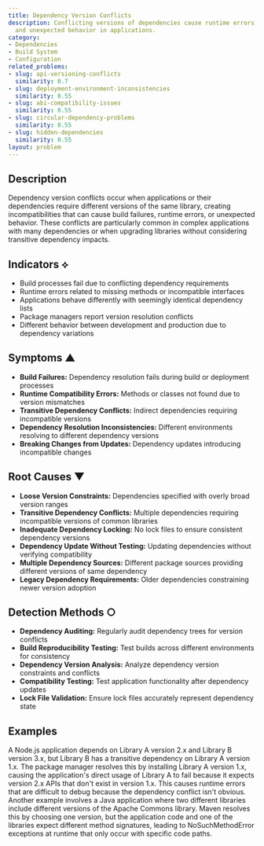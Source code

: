 ```yaml
---
title: Dependency Version Conflicts
description: Conflicting versions of dependencies cause runtime errors, build failures,
  and unexpected behavior in applications.
category:
- Dependencies
- Build System
- Configuration
related_problems:
- slug: api-versioning-conflicts
  similarity: 0.7
- slug: deployment-environment-inconsistencies
  similarity: 0.55
- slug: abi-compatibility-issues
  similarity: 0.55
- slug: circular-dependency-problems
  similarity: 0.55
- slug: hidden-dependencies
  similarity: 0.55
layout: problem
---
```


## Description

Dependency version conflicts occur when applications or their dependencies require different versions of the same library, creating incompatibilities that can cause build failures, runtime errors, or unexpected behavior. These conflicts are particularly common in complex applications with many dependencies or when upgrading libraries without considering transitive dependency impacts.

## Indicators ⟡

- Build processes fail due to conflicting dependency requirements
- Runtime errors related to missing methods or incompatible interfaces
- Applications behave differently with seemingly identical dependency lists
- Package managers report version resolution conflicts
- Different behavior between development and production due to dependency variations

## Symptoms ▲

- **Build Failures:** Dependency resolution fails during build or deployment processes
- **Runtime Compatibility Errors:** Methods or classes not found due to version mismatches
- **Transitive Dependency Conflicts:** Indirect dependencies requiring incompatible versions
- **Dependency Resolution Inconsistencies:** Different environments resolving to different dependency versions
- **Breaking Changes from Updates:** Dependency updates introducing incompatible changes

## Root Causes ▼

- **Loose Version Constraints:** Dependencies specified with overly broad version ranges
- **Transitive Dependency Conflicts:** Multiple dependencies requiring incompatible versions of common libraries
- **Inadequate Dependency Locking:** No lock files to ensure consistent dependency versions
- **Dependency Update Without Testing:** Updating dependencies without verifying compatibility
- **Multiple Dependency Sources:** Different package sources providing different versions of same dependency
- **Legacy Dependency Requirements:** Older dependencies constraining newer version adoption

## Detection Methods ○

- **Dependency Auditing:** Regularly audit dependency trees for version conflicts
- **Build Reproducibility Testing:** Test builds across different environments for consistency
- **Dependency Version Analysis:** Analyze dependency version constraints and conflicts
- **Compatibility Testing:** Test application functionality after dependency updates
- **Lock File Validation:** Ensure lock files accurately represent dependency state

## Examples

A Node.js application depends on Library A version 2.x and Library B version 3.x, but Library B has a transitive dependency on Library A version 1.x. The package manager resolves this by installing Library A version 1.x, causing the application's direct usage of Library A to fail because it expects version 2.x APIs that don't exist in version 1.x. This causes runtime errors that are difficult to debug because the dependency conflict isn't obvious. Another example involves a Java application where two different libraries include different versions of the Apache Commons library. Maven resolves this by choosing one version, but the application code and one of the libraries expect different method signatures, leading to NoSuchMethodError exceptions at runtime that only occur with specific code paths.